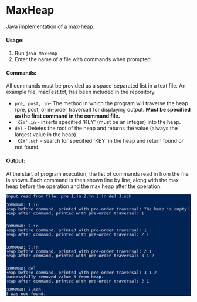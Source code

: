 # MaxHeap
Java implementation of a max-heap.

#### Usage: 
1. Run `java MaxHeap` 
2. Enter the name of a file with commands when prompted. 


#### Commands:

All commands must be provided as a space-separated list in a text file. An example file, maxTest.txt, has been included in the repository.

* `pre, post, in`- The method in which the program will traverse the heap (pre, post, or in-order traversal) for displaying output. **Must be specified as the first command in the command file.**
* `'KEY'.in` - inserts specified 'KEY' (must be an integer) into the heap.
* `del` - Deletes the root of the heap and returns the value (always the largest value in the heap).
* `'KEY'.sch` - search for specified 'KEY' in the heap and return found or not found.


#### Output: 

At the start of program execution, the list of commands read in from the file is shown. Each command is then shown line by line, along with the max heap before the operation and the max heap after the operation.

![**Example Program Run:**](exampleRun.png?raw=true "Example run of MaxHeap.java.")

